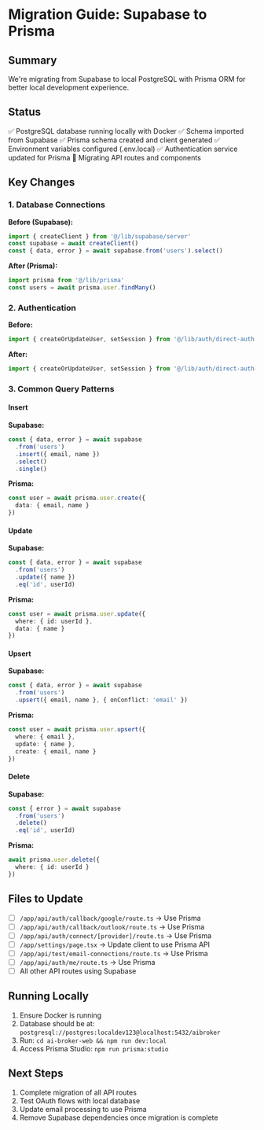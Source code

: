 # Migration Guide: Supabase to Prisma

## Summary
We're migrating from Supabase to local PostgreSQL with Prisma ORM for better local development experience.

## Status
✅ PostgreSQL database running locally with Docker
✅ Schema imported from Supabase
✅ Prisma schema created and client generated
✅ Environment variables configured (.env.local)
✅ Authentication service updated for Prisma
🔄 Migrating API routes and components

## Key Changes

### 1. Database Connections
**Before (Supabase):**
```typescript
import { createClient } from '@/lib/supabase/server'
const supabase = await createClient()
const { data, error } = await supabase.from('users').select()
```

**After (Prisma):**
```typescript
import prisma from '@/lib/prisma'
const users = await prisma.user.findMany()
```

### 2. Authentication
**Before:**
```typescript
import { createOrUpdateUser, setSession } from '@/lib/auth/direct-auth'
```

**After:**
```typescript
import { createOrUpdateUser, setSession } from '@/lib/auth/direct-auth-prisma'
```

### 3. Common Query Patterns

#### Insert
**Supabase:**
```typescript
const { data, error } = await supabase
  .from('users')
  .insert({ email, name })
  .select()
  .single()
```

**Prisma:**
```typescript
const user = await prisma.user.create({
  data: { email, name }
})
```

#### Update
**Supabase:**
```typescript
const { data, error } = await supabase
  .from('users')
  .update({ name })
  .eq('id', userId)
```

**Prisma:**
```typescript
const user = await prisma.user.update({
  where: { id: userId },
  data: { name }
})
```

#### Upsert
**Supabase:**
```typescript
const { data, error } = await supabase
  .from('users')
  .upsert({ email, name }, { onConflict: 'email' })
```

**Prisma:**
```typescript
const user = await prisma.user.upsert({
  where: { email },
  update: { name },
  create: { email, name }
})
```

#### Delete
**Supabase:**
```typescript
const { error } = await supabase
  .from('users')
  .delete()
  .eq('id', userId)
```

**Prisma:**
```typescript
await prisma.user.delete({
  where: { id: userId }
})
```

## Files to Update
- [ ] `/app/api/auth/callback/google/route.ts` → Use Prisma
- [ ] `/app/api/auth/callback/outlook/route.ts` → Use Prisma
- [ ] `/app/api/auth/connect/[provider]/route.ts` → Use Prisma
- [ ] `/app/settings/page.tsx` → Update client to use Prisma API
- [ ] `/app/api/test/email-connections/route.ts` → Use Prisma
- [ ] `/app/api/auth/me/route.ts` → Use Prisma
- [ ] All other API routes using Supabase

## Running Locally
1. Ensure Docker is running
2. Database should be at: `postgresql://postgres:localdev123@localhost:5432/aibroker`
3. Run: `cd ai-broker-web && npm run dev:local`
4. Access Prisma Studio: `npm run prisma:studio`

## Next Steps
1. Complete migration of all API routes
2. Test OAuth flows with local database
3. Update email processing to use Prisma
4. Remove Supabase dependencies once migration is complete